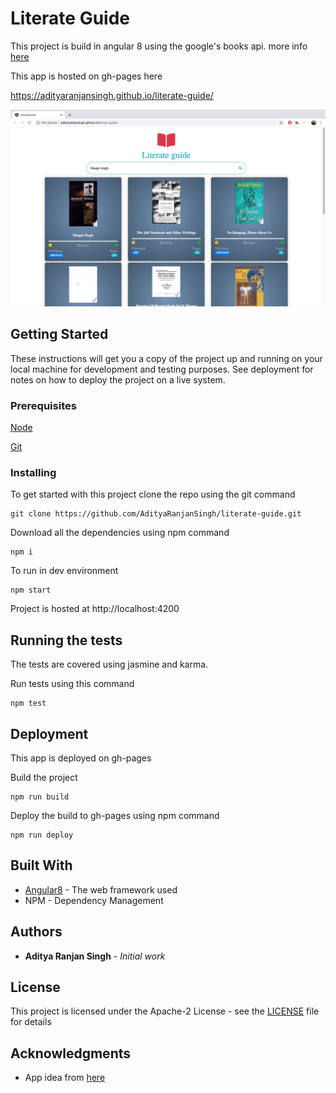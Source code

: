 # Literate Guide

This project is build in angular 8 using the google's books api. more info [here](https://developers.google.com/books)

This app is hosted on gh-pages here

https://adityaranjansingh.github.io/literate-guide/


![alt text](https://raw.githubusercontent.com/AdityaRanjanSingh/literate-guide/master/src/assets/Screenshot.jpg)


## Getting Started

These instructions will get you a copy of the project up and running on your local machine for development and testing purposes. See deployment for notes on how to deploy the project on a live system.

### Prerequisites

[Node](https://nodejs.org/en/download/)

[Git](https://www.atlassian.com/git/tutorials/install-git)

### Installing

To get started with this project clone the repo using the git command

```
git clone https://github.com/AdityaRanjanSingh/literate-guide.git
```
Download all the dependencies using npm command

```
npm i
```
To run in dev environment

```
npm start
```

Project is hosted at http://localhost:4200

## Running the tests

The tests are covered using jasmine and karma.

Run tests using this command
```
npm test
```


## Deployment

This app is deployed on gh-pages

Build the project

```
npm run build
```

Deploy the build to gh-pages using npm command

```
npm run deploy
```

## Built With

* [Angular8](https://angular.io/) - The web framework used
* NPM - Dependency Management


## Authors

* **Aditya Ranjan Singh** - *Initial work* 

## License

This project is licensed under the Apache-2 License - see the [LICENSE](LICENSE) file for details

## Acknowledgments

* App idea from [here](https://github.com/AdityaRanjanSingh/app-ideas/blob/master/Projects/2-Intermediate/Book-Finder-App.md)
